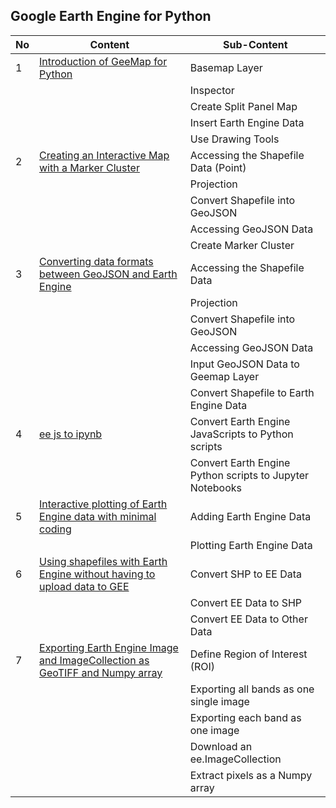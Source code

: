 ## Google Earth Engine for Python
| **No**  | **Content** | **Sub-Content**                                                                                                                          |
| ------  | ---------------------------------------------------------------------- | ----------------------------------------------------------------------------- |
| 1       | [Introduction of GeeMap for Python](https://github.com/dikoharyadhanto/Geemap_for_Python/blob/134b18aa6c8e62f6a442d2a2ac99373922686e9d/001_Introduction_of_geemap.ipynb)        | Basemap Layer |
|        |         | Inspector |
|        |         | Create Split Panel Map |
|        |         | Insert Earth Engine Data |
|        |         | Use Drawing Tools |
| 2       | [Creating an Interactive Map with a Marker Cluster](https://github.com/dikoharyadhanto/Geemap_for_Python/blob/4922064b8c817d6a3fa52ae3c836e30c225436ee/002_Creating_an_interactive_map_with_a_marker_cluster.ipynb)        | Accessing the Shapefile Data (Point) |
|        |         | Projection |
|        |         | Convert Shapefile into GeoJSON |
|        |         | Accessing GeoJSON Data |
|        |         | Create Marker Cluster |
| 3       | [Converting data formats between GeoJSON and Earth Engine](https://github.com/dikoharyadhanto/Geemap_for_Python/blob/4c3aa8ce6d533bde5fac8b4daf0ee32ec638c5c2/003_Converting_data_formats_between_GeoJSON_and_Earth_Engine.ipynb)        | Accessing the Shapefile Data |
|        |         | Projection |
|        |         | Convert Shapefile into GeoJSON |
|        |         | Accessing GeoJSON Data |
|        |         | Input GeoJSON Data to Geemap Layer |
|        |         | Convert Shapefile to Earth Engine Data |
| 4       | [ee js to ipynb](https://github.com/dikoharyadhanto/Geemap_for_Python/blob/0016c3105cbcf2b42cf9925cac646ae85ccdcdf2/008_ee_js_to_ipynb.ipynb)        | Convert Earth Engine JavaScripts to Python scripts |
|        |         | Convert Earth Engine Python scripts to Jupyter Notebooks |
| 5       | [Interactive plotting of Earth Engine data with minimal coding](https://github.com/dikoharyadhanto/Geemap_for_Python/blob/0ab6f0e5c580b1761d8c28dd6fa5ff38b42ca1bf/005_Interactive_plotting_of_Earth_Engine_data_with_minimal_coding.ipynb)        | Adding Earth Engine Data |
|        |         | Plotting Earth Engine Data |
| 6       | [Using shapefiles with Earth Engine without having to upload data to GEE](https://github.com/dikoharyadhanto/Geemap_for_Python/blob/9f96ff843d54948654c6fb2aeadb573364e8607e/006_Using_shapefiles_with_Earth_Engine_without_having_to_upload_data_to_GEE.ipynb)        | Convert SHP to EE Data |
|        |         | Convert EE Data to SHP |
|        |         | Convert EE Data to Other Data |
| 7       | [Exporting Earth Engine Image and ImageCollection as GeoTIFF and Numpy array](https://github.com/dikoharyadhanto/Geemap_for_Python/blob/5a482c96c97e25b80ccdec25308d5ec94972e0ae/007_Exporting_Earth_Engine_Image_and_ImageCollection_as_GeoTIFF_and_Numpy_array.ipynb)        | Define Region of Interest (ROI) |
|        |         | Exporting all bands as one single image |
|        |         | Exporting each band as one image |
|        |         | Download an ee.ImageCollection |
|        |         | Extract pixels as a Numpy array |
